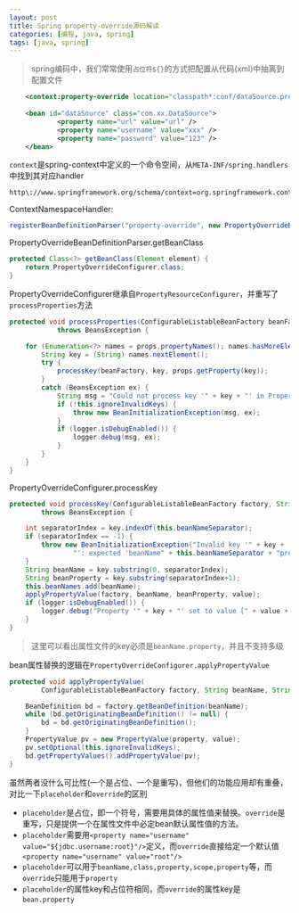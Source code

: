 ```yaml
---
layout: post
title: Spring property-override源码解读
categories: [编程, java, spring]
tags: [java, spring]
---
```


> spring编码中，我们常常使用`占位符${}`的方式把配置从代码(xml)中抽离到配置文件
```xml
	<context:property-override location="classpath*:conf/dataSource.properties" />
	
	<bean id="dataSource" class="com.xx.DataSource">
    		<property name="url" value="url" />
    		<property name="username" value="xxx" />
    		<property name="password" value="123" />
    </bean>
```

`context`是spring-context中定义的一个命令空间，从`META-INF/spring.handlers`中找到其对应handler
```
http\://www.springframework.org/schema/context=org.springframework.context.config.ContextNamespaceHandler
```
ContextNamespaceHandler:
```java
registerBeanDefinitionParser("property-override", new PropertyOverrideBeanDefinitionParser());
```

PropertyOverrideBeanDefinitionParser.getBeanClass
```java
protected Class<?> getBeanClass(Element element) {
    return PropertyOverrideConfigurer.class;
}
```

PropertyOverrideConfigurer继承自`PropertyResourceConfigurer`，并重写了`processProperties`方法
```java
protected void processProperties(ConfigurableListableBeanFactory beanFactory, Properties props)
			throws BeansException {

    for (Enumeration<?> names = props.propertyNames(); names.hasMoreElements();) {
        String key = (String) names.nextElement();
        try {
            processKey(beanFactory, key, props.getProperty(key));
        }
        catch (BeansException ex) {
            String msg = "Could not process key '" + key + "' in PropertyOverrideConfigurer";
            if (!this.ignoreInvalidKeys) {
                throw new BeanInitializationException(msg, ex);
            }
            if (logger.isDebugEnabled()) {
                logger.debug(msg, ex);
            }
        }
    }
}
```

PropertyOverrideConfigurer.processKey
```java
protected void processKey(ConfigurableListableBeanFactory factory, String key, String value)
        throws BeansException {

    int separatorIndex = key.indexOf(this.beanNameSeparator);
    if (separatorIndex == -1) {
        throw new BeanInitializationException("Invalid key '" + key +
                "': expected 'beanName" + this.beanNameSeparator + "property'");
    }
    String beanName = key.substring(0, separatorIndex);
    String beanProperty = key.substring(separatorIndex+1);
    this.beanNames.add(beanName);
    applyPropertyValue(factory, beanName, beanProperty, value);
    if (logger.isDebugEnabled()) {
        logger.debug("Property '" + key + "' set to value [" + value + "]");
    }
}
```
> 这里可以看出属性文件的key必须是`beanName.property`，并且不支持多级

bean属性替换的逻辑在`PropertyOverrideConfigurer.applyPropertyValue`
```java
protected void applyPropertyValue(
        ConfigurableListableBeanFactory factory, String beanName, String property, String value) {

    BeanDefinition bd = factory.getBeanDefinition(beanName);
    while (bd.getOriginatingBeanDefinition() != null) {
        bd = bd.getOriginatingBeanDefinition();
    }
    PropertyValue pv = new PropertyValue(property, value);
    pv.setOptional(this.ignoreInvalidKeys);
    bd.getPropertyValues().addPropertyValue(pv);
}
```

虽然两者没什么可比性(一个是占位、一个是重写)，但他们的功能应用却有重叠，对比一下`placeholder`和`override`的区别
* `placeholder`是占位，即一个符号，需要用具体的属性值来替换。`override`是重写，只是提供一个在属性文件中必定bean默认属性值的方法。
* `placeholder`需要用`<property name="username" value="${jdbc.username:root}"/>`定义，而`override`直接给定一个默认值`<property name="username" value="root"/>`
* `placeholder`可以用于`beanName,class,property,scope,property`等，而`override`只能用于`property`
* `placeholder`的属性key和占位符相同，而`override`的属性key是`bean.property`